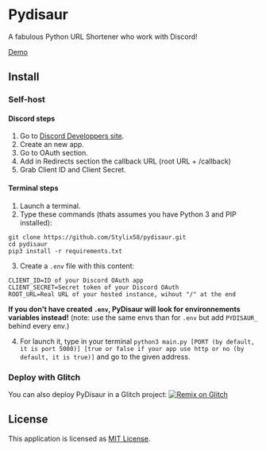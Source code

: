 # Pydisaur

A fabulous Python URL Shortener who work with Discord!

[Demo](https://pydisaur.glitch.me/)

## Install

### Self-host

#### Discord steps

1. Go to [Discord Developpers site](https://discord.com/developers/applications).
2. Create an new app.
3. Go to OAuth section.
4. Add in Redirects section the callback URL (root URL + /callback)
5. Grab Client ID and Client Secret.

#### Terminal steps

1. Launch a terminal.
2. Type these commands (thats assumes you have Python 3 and PIP installed):

```
git clone https://github.com/Stylix58/pydisaur.git
cd pydisaur
pip3 install -r requirements.txt
```

3. Create a `.env` file with this content:

```
CLIENT_ID=ID of your Discord OAuth app
CLIENT_SECRET=Secret token of your Discord OAuth
ROOT_URL=Real URL of your hosted instance, wihout "/" at the end
```

**If you don't have created `.env`, PyDisaur will look for environnements variables instead!** (note: use the same envs than for `.env` but add `PYDISAUR_` behind every env.)

4. For launch it, type in your terminal `python3 main.py [PORT (by default, it is port 5000)] [true or false if your app use http or no (by default, it is true)]` and go to the given address.

### Deploy with Glitch

You can also deploy PyDisaur in a Glitch project:
[![Remix on Glitch](https://cdn.glitch.com/2703baf2-b643-4da7-ab91-7ee2a2d00b5b%2Fremix-button.svg)](https://glitch.com/edit/#!/remix/pydisaur)

## License

This application is licensed as [MIT License](./LICENSE).
